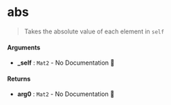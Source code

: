 # abs

>  Takes the absolute value of each element in `self`

#### Arguments

- **\_self** : `Mat2` \- No Documentation 🚧

#### Returns

- **arg0** : `Mat2` \- No Documentation 🚧